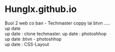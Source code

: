 # Hunglx.github.io

Buoi 2 web co ban - Techmaster 
coppy lai btvn
.....
<br>
up date
<br>
up date : clone techmaster.
up date : photoshhop
<br>
up date :btvn - photoshhop 
<br>
up date : CSS-Layout